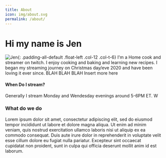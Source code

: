 ```yaml
---
title: About
icon: img/about.svg
permalink: /about/
---
```

# Hi my name is Jen

![Jen]({{site.baseurl}}/img/20220128-JenBig.jpg){: .padding-all-default .float-left .col-12 .col-t-6}
 I'm a Home cook and streamer on twitch. I enjoy cooking and baking and learning new recipes. I began my streaming journey on Christmas day/eve 2020 and have been loving it ever since.   BLAH BLAH BLAH Insert more here

#### When Do I stream?  

Generally I stream Monday and Wendesday evenings around 5-6PM ET. W

### What do we do 

Lorem ipsum dolor sit amet, consectetur adipiscing elit, sed do eiusmod tempor incididunt ut labore et dolore magna aliqua. Ut enim ad minim veniam, quis nostrud exercitation ullamco laboris nisi ut aliquip ex ea commodo consequat. Duis aute irure dolor in reprehenderit in voluptate velit esse cillum dolore eu fugiat nulla pariatur. Excepteur sint occaecat cupidatat non proident, sunt in culpa qui officia deserunt mollit anim id est laborum.

